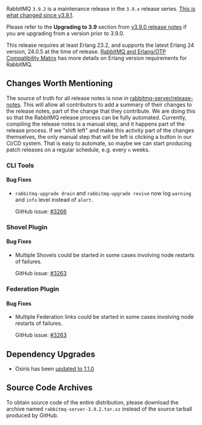 RabbitMQ `3.9.2` is a maintenance release in the `3.9.x` release series. [This is what changed since v3.9.1](https://github.com/rabbitmq/rabbitmq-server/compare/v3.9.1...v3.9.2).

Please refer to the **Upgrading to 3.9** section from [v3.9.0 release notes](https://github.com/rabbitmq/rabbitmq-server/releases/tag/v3.9.0) if you are upgrading from a version prior to 3.9.0.

This release requires at least Erlang 23.2, and supports the latest Erlang 24 version, 24.0.5 at the time of release. [RabbitMQ and Erlang/OTP Compatibility Matrix](https://www.rabbitmq.com/which-erlang.html) has more details on Erlang version requirements for RabbitMQ.


## Changes Worth Mentioning

The source of truth for all release notes is now in [rabbitmq-server/release-notes](https://github.com/rabbitmq/rabbitmq-server/tree/v3.9.2/release-notes). This will allow all contributors to add a summary of their changes to the release notes, part of the change that they contribute. We are doing this so that the RabbitMQ release process can be fully automated. Currently, compiling the release notes is a manual step, and it happens part of the release process. If we "shift left" and make this activity part of the changes themselves, the only manual step that will be left is clicking a button in our CI/CD system. That is easy to automate, so maybe we can start producing patch releases on a regular schedule, e.g. every `n` weeks.

### CLI Tools

#### Bug Fixes

 * `rabbitmq-upgrade drain` and `rabbitmq-upgrade revive` now log `warning` and `info` level instead of `alert`.

   GitHub issue: [#3266](https://github.com/rabbitmq/rabbitmq-server/pull/3266)


### Shovel Plugin

#### Bug Fixes

 * Multiple Shovels could be started in some cases involving node restarts of failures.

   GitHub issue: [#3263](https://github.com/rabbitmq/rabbitmq-server/pull/3263)


### Federation Plugin

#### Bug Fixes

 * Multiple Federation links could be started in some cases involving node restarts of failures.

   GitHub issue: [#3263](https://github.com/rabbitmq/rabbitmq-server/pull/3263)



## Dependency Upgrades

 * Osiris has been [updated to 1.1.0](https://github.com/rabbitmq/osiris/compare/v1.0.0..v1.1.0)


## Source Code Archives

To obtain source code of the entire distribution, please download the archive named `rabbitmq-server-3.9.2.tar.xz` instead of the source tarball produced by GitHub.
